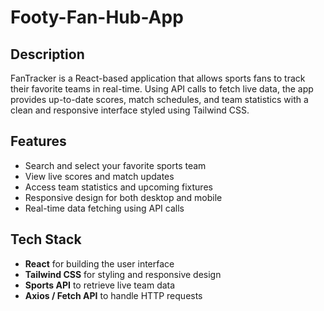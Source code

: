 # Footy-Fan-Hub-App

## Description

FanTracker is a React-based application that allows sports fans to track their favorite teams in real-time. Using API calls to fetch live data, the app provides up-to-date scores, match schedules, and team statistics with a clean and responsive interface styled using Tailwind CSS.

## Features

- Search and select your favorite sports team
- View live scores and match updates
- Access team statistics and upcoming fixtures
- Responsive design for both desktop and mobile
- Real-time data fetching using API calls

## Tech Stack

- **React** for building the user interface
- **Tailwind CSS** for styling and responsive design
- **Sports API** to retrieve live team data
- **Axios / Fetch API** to handle HTTP requests
